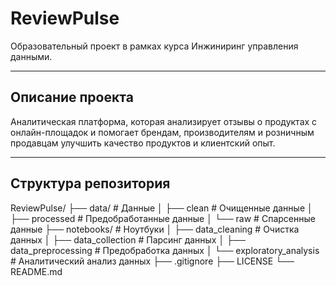 # ReviewPulse
Образовательный проект в рамках курса Инжиниринг управления данными.

___

## Описание проекта
Аналитическая платформа, которая анализирует отзывы о продуктах с онлайн-площадок и помогает брендам, производителям и розничным продавцам улучшить качество продуктов и клиентский опыт.

___

## Структура репозитория
ReviewPulse/
├── data/                       # Данные
│   ├── clean                   # Очищенные данные
│   ├── processed               # Предобработанные данные
│   └── raw                     # Спарсенные данные
├── notebooks/                  # Ноутбуки
│   ├── data_cleaning           # Очистка данных
│   ├── data_collection         # Парсинг данных
│   ├── data_preprocessing      # Предобработка данных
│   └── exploratory_analysis    # Аналитический анализ данных
├── .gitignore
├── LICENSE
└── README.md